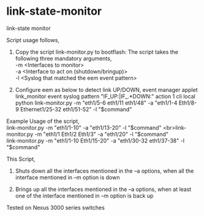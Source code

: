 link-state-monitor
==================

link-state monitor

Script usage follows,
 
1. Copy the script link-monitor.py to bootflash:
The script takes the following three mandatory arguments,
<br>   -m \<Interfaces to monitor>
<br>   -a \<Interface to act on (shutdown/bringup)>
<br>   -l \<Syslog that matched the eem event pattern>
 
2. Configure eem as below to detect link UP/DOWN,
event manager applet link_monitor
event syslog pattern "IF_UP:|IF_.*DOWN:"
action 1 cli local python link-monitor.py -m "eth1/5-6 eth1/11 eth1/48" -a "eth1/1-4  Eth1/8-9  Ethernet1/25-32 eth1/51-52" -l "$command"
 
 
Example Usage of the script,
<br>link-monitor.py -m "eth1/1-10" -a "eth1/13-20" -l "$command"
<br>link-monitor.py -m "eth1/1 Eth1/2 Eth1/3" -a "eth1/20" -l "$command"
<br>link-monitor.py -m "eth1/1-10 Eth1/15-20" -a "eth1/30-32 eth1/37-38" -l "$command"
 
 
This Script,

1. Shuts down all the interfaces mentioned in the –a options, when all the interface mentioned in –m option is down

2. Brings up all the interfaces mentioned in the –a options, when at least one of the interface mentioned in –m option is back up

Tested on Nexus 3000 series switches
